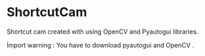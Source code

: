 # ShortcutCam
Shortcut cam created with using OpenCV and  Pyautogui libraries.

İmport warning : You have to download pyautogui and OpenCV .
